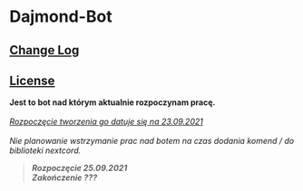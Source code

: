 # Dajmond-Bot
<h2><a href="ChangeLog.md">Change Log</a> </h2>
<h2><a href="LICENSE.md">License</a></h2>

<b>Jest to bot nad którym aktualnie rozpoczynam pracę.</b><br><br>
<u><i>Rozpoczęcie tworzenia go datuje się na 23.09.2021</i></u><br><br>
<i>Nie planowanie wstrzymanie prac nad botem na czas dodania komend / do biblioteki nextcord.</i> <br>
><b><i>Rozpoczęcie 25.09.2021 <br>
>Zakończenie ???</b></i><br>